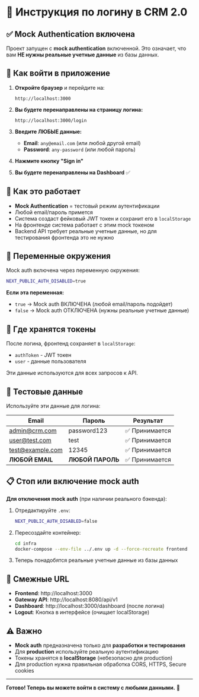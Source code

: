 # 🔐 Инструкция по логину в CRM 2.0

## ✅ Mock Authentication включена

Проект запущен с **mock authentication** включенной. Это означает, что вам **НЕ нужны реальные учетные данные** из базы данных.

## 🚀 Как войти в приложение

1. **Откройте браузер** и перейдите на:
   ```
   http://localhost:3000
   ```

2. **Вы будете перенаправлены на страницу логина:**
   ```
   http://localhost:3000/login
   ```

3. **Введите ЛЮ́БЫЕ данные:**
   - **Email**: `any@email.com` (или любой другой email)
   - **Password**: `any-password` (или любой пароль)

4. **Нажмите кнопку "Sign in"**

5. **Вы будете перенаправлены на Dashboard** ✅

## 📝 Как это работает

- **Mock Authentication** = тестовый режим аутентификации
- Любой email/пароль примется
- Система создаст фейковый JWT токен и сохранит его в `localStorage`
- На фронтенде система работает с этим mock токеном
- Backend API требует реальные учетные данные, но для тестирования фронтенда это не нужно

## 🔧 Переменные окружения

Mock auth включена через переменную окружения:

```bash
NEXT_PUBLIC_AUTH_DISABLED=true
```

**Если эта переменная:**
- `true` → Mock auth ВКЛЮЧЕНА (любой email/пароль подойдет)
- `false` → Mock auth ОТКЛЮЧЕНА (нужны реальные учетные данные)

## 💾 Где хранятся токены

После логина, фронтенд сохраняет в `localStorage`:
- `authToken` - JWT токен
- `user` - данные пользователя

Эти данные используются для всех запросов к API.

## 🧪 Тестовые данные

Используйте эти данные для логина:

| Email | Пароль | Результат |
|-------|---------|-----------|
| admin@crm.com | password123 | ✅ Принимается |
| user@test.com | test | ✅ Принимается |
| test@example.com | 12345 | ✅ Принимается |
| **ЛЮБОЙ EMAIL** | **ЛЮБОЙ ПАРОЛЬ** | ✅ Принимается |

## 📋 Стоп или включение mock auth

**Для отключения mock auth** (при наличии реального бэкенда):

1. Отредактируйте `.env`:
   ```bash
   NEXT_PUBLIC_AUTH_DISABLED=false
   ```

2. Пересоздайте контейнер:
   ```bash
   cd infra
   docker-compose --env-file ../.env up -d --force-recreate frontend
   ```

3. Теперь понадобятся реальные учетные данные из базы данных

## 🔗 Смежные URL

- **Frontend**: http://localhost:3000
- **Gateway API**: http://localhost:8080/api/v1
- **Dashboard**: http://localhost:3000/dashboard (после логина)
- **Logout**: Кнопка в интерфейсе (очищает localStorage)

## ⚠️ Важно

- **Mock auth** предназначена только для **разработки и тестирования**
- Для **production** используйте реальную аутентификацию
- Токены хранятся в **localStorage** (небезопасно для production)
- Для production нужна правильная обработка CORS, HTTPS, Secure cookies

---

**Готово! Теперь вы можете войти в систему с любыми данными.** 🎉

